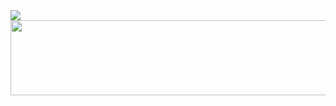 <a href="https://github.com/devxb/gitanimals">
  <img src="https://render.gitanimals.org/farms/powerkyungil"/>
  <img
    src="https://render.gitanimals.org/lines/powerkyungil?pet-id=588199986299402529"
    width="600"
    height="120"
  />
</a>


  
